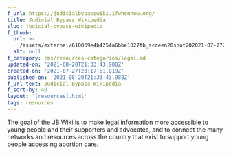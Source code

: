 ```yaml
---
f_url: https://judicialbypasswiki.ifwhenhow.org/
title: Judicial Bypass Wikipedia
slug: judicial-bypass-wikipedia
f_thumb:
  url: >-
    /assets/external/610069e4b4254a6bbe1027fb_screen20shot202021-07-2720at201.17.35%20PM.png
  alt: null
f_category: cms/resources-categories/legal.md
updated-on: '2021-08-20T21:33:43.988Z'
created-on: '2021-07-27T20:17:51.819Z'
published-on: '2021-08-20T21:33:43.988Z'
f_url-text: Judicial Bypass Wikipedia
f_sort-by: 40
layout: '[resources].html'
tags: resources
---
```


The goal of the JB Wiki is to make legal information more accessible to young people and their supporters and advocates, and to connect the many networks and resources across the country that exist to support young people accessing abortion care.
